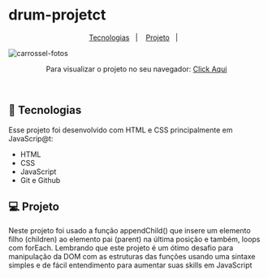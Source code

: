 # drum-projetct

<p align="center">
  <a href="#-tecnologias">Tecnologias</a>&nbsp;&nbsp;&nbsp;|&nbsp;&nbsp;&nbsp;
  <a href="#-projeto">Projeto</a>&nbsp;&nbsp;&nbsp;|&nbsp;&nbsp;&nbsp;
</p>

![carrossel-fotos](https://user-images.githubusercontent.com/50848988/229568895-7b2762fd-8231-4788-b310-0b147a948469.gif)



<p align="center"> Para visualizar o projeto no seu navegador:
  <a href="https://carrossel-fotos.netlify.app/" target="_blank"> Click Aqui <a/>
</p>

<br>

## 🚀 Tecnologias

Esse projeto foi desenvolvido com HTML e CSS principalmente em JavaScrip@t:

- HTML
- CSS
- JavaScript
- Git e Github

## 💻 Projeto

Neste projeto foi usado a função appendChild() que insere um elemento filho (children) ao elemento pai (parent) na última posição e também, 
loops com forEach. Lembrando que este projeto é um ótimo desafio para manipulação da DOM com as estruturas das funções usando uma sintaxe simples
e de fácil entendimento para aumentar suas skills em JavaScript
